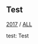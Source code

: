 ## Test

[2017](https://igapyon.github.io/diary/2017/index.html)
/ [ALL](https://igapyon.github.io/diary/idxall.html)


test: Test

